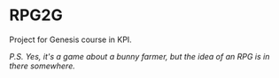 # RPG2G
Project for Genesis course in KPI.

*P.S. Yes, it's a game about a bunny farmer, but the idea of an RPG is in there somewhere.*
